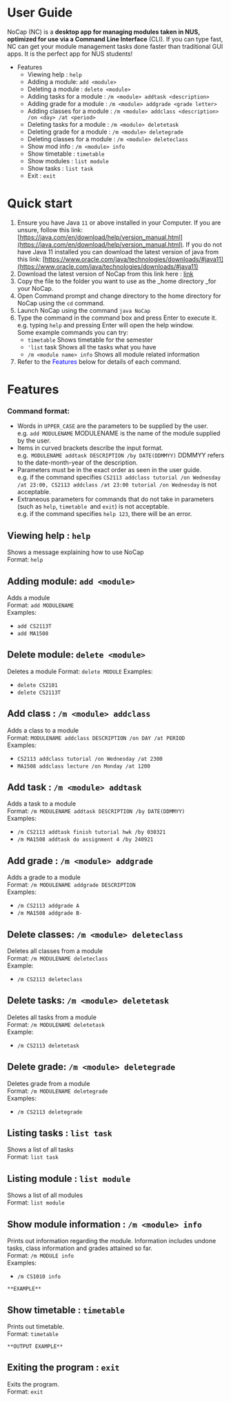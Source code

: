 # User Guide

NoCap (NC) is a **desktop app for managing modules taken in NUS, optimized for use via a Command Line Interface** (CLI). If you can type fast, NC can get your module management tasks done faster than traditional GUI apps. It is the perfect app for NUS students!

* Features
    * Viewing help : `help`
    * Adding a module: `add <module>`
    * Deleting a module : `delete <module>`
    * Adding tasks for a module : `/m <module> addtask <description>`
    * Adding grade for a module : `/m <module> addgrade <grade letter>`
    * Adding classes for a module : `/m <module> addclass <description> /on <day> /at <period>`
    * Deleting tasks for a module : `/m <module> deletetask`
    * Deleting grade for a module : `/m <module> deletegrade`
    * Deleting classes for a module : `/m <module> deleteclass `
    * Show mod info : `/m <module> info`
    * Show timetable : `timetable`
    * Show modules : `list module`
    * Show tasks : `list task`
    * Exit : `exit`

    

# Quick start

1. Ensure you have Java `11` or above installed in your Computer. If you are unsure, follow this link: [https://java.com/en/download/help/version_manual.html](https://java.com/en/download/help/version_manual.html). If you do not have Java 11 installed you can download the latest version of java from this link: [https://www.oracle.com/java/technologies/downloads/#java11](https://www.oracle.com/java/technologies/downloads/#java11)
2. Download the latest version of NoCap from this link here : <span style="text-decoration:underline;">link</span>
3. Copy the file to the folder you want to use as the _home directory _for your NoCap.
4. Open Command prompt and change directory to the home directory for NoCap using the `cd` command.
5. Launch NoCap using the command `java NoCap`
6. Type the command in the command box and press Enter to execute it. e.g. typing `help` and pressing Enter will open the help window. \
   Some example commands you can try:
    * `timetable` Shows timetable for the semester
    * `'list` task Shows all the tasks what you have
    * `/m <module name> info` Shows all module related information
7. Refer to the <span style="color:blue">Features</span> below for details of each command.


# Features

### **Command format:**

* Words in `UPPER_CASE` are the parameters to be supplied by the user. \
  e.g. `add MODULENAME` MODULENAME is the name of the module supplied by the user.
* Items in curved brackets describe the input format. \
  e.g.` MODULENAME addtask DESCRIPTION /by DATE(DDMMYY)` DDMMYY refers to the date-month-year of the description.
* Parameters must be in the exact order as seen in the user guide. \
  e.g. if the command specifies `CS2113 addclass tutorial /on Wednesday /at 23:00, CS2113 addclass /at 23:00 tutorial /on Wednesday` is not acceptable.
* Extraneous parameters for commands that do not take in parameters (such as `help`, `timetable `and `exit`) is not acceptable. \
  e.g. if the command specifies `help 123`, there will be an error.

## Viewing help : `help`
Shows a message explaining how to use NoCap  
Format: `help`

## Adding module: `add <module>`
Adds a module  
Format: `add MODULENAME`  
Examples:
* `add CS2113T`
* `add MA1508`

## Delete module: `delete <module>`
Deletes a module
Format: `delete MODULE`
Examples:
* `delete CS2101`
* `delete CS2113T`

## Add class : `/m <module> addclass`
Adds a class to a module  
Format: `MODULENAME addclass DESCRIPTION /on DAY /at PERIOD`  
Examples:
* `CS2113 addclass tutorial /on Wednesday /at 2300`
* `MA1508 addclass lecture /on Monday /at 1200`

## Add task : `/m <module> addtask `
Adds a task to a module  
Format: `/m MODULENAME addtask DESCRIPTION /by DATE(DDMMYY)`  
Examples:
* `/m CS2113 addtask finish tutorial hwk /by 030321`
* `/m MA1508 addtask do assignment 4 /by 240921`

## Add grade : `/m <module> addgrade `
Adds a grade to a module   
Format: `/m MODULENAME addgrade DESCRIPTION`  
Examples:
* `/m CS2113 addgrade A`
* `/m MA1508 addgrade B-`

## Delete classes: `/m <module> deleteclass`
Deletes all classes from a module  
Format: `/m MODULENAME deleteclass`  
Example:
* `/m CS2113 deleteclass`

## Delete tasks: `/m <module> deletetask`
Deletes all tasks from a module  
Format: `/m MODULENAME deletetask`  
Example:
* `/m CS2113 deletetask`

## Delete grade: `/m <module> deletegrade`
Deletes grade from a module   
Format: `/m MODULENAME deletegrade`  
Examples:
* `/m CS2113 deletegrade`

## Listing tasks : `list task`
Shows a list of all tasks   
Format: `list task`

## Listing module : `list module`
Shows a list of all modules   
Format: `list module`

## Show module information : `/m <module> info`
Prints out information regarding the module. Information includes undone tasks, class information and grades attained so far.   
Format: `/m MODULE info`  
Examples:
* `/m CS1010 info`
```
**EXAMPLE**
```

## Show timetable : `timetable`
Prints out timetable.   
Format: `timetable`
```
**OUTPUT EXAMPLE**
```

## Exiting the program : `exit`
Exits the program.   
Format: `exit`

